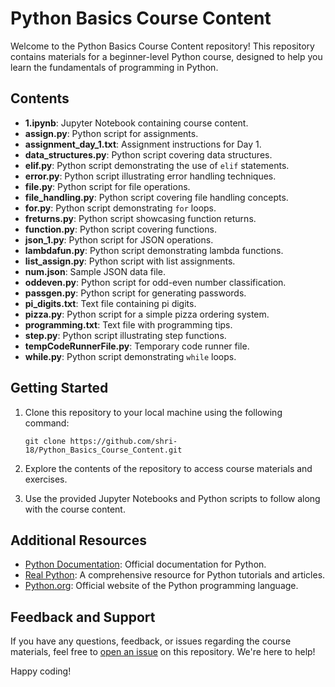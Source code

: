 # Python Basics Course Content

Welcome to the Python Basics Course Content repository! This repository contains materials for a beginner-level Python course, designed to help you learn the fundamentals of programming in Python.

## Contents

- **1.ipynb**: Jupyter Notebook containing course content.
- **assign.py**: Python script for assignments.
- **assignment_day_1.txt**: Assignment instructions for Day 1.
- **data_structures.py**: Python script covering data structures.
- **elif.py**: Python script demonstrating the use of `elif` statements.
- **error.py**: Python script illustrating error handling techniques.
- **file.py**: Python script for file operations.
- **file_handling.py**: Python script covering file handling concepts.
- **for.py**: Python script demonstrating `for` loops.
- **freturns.py**: Python script showcasing function returns.
- **function.py**: Python script covering functions.
- **json_1.py**: Python script for JSON operations.
- **lambdafun.py**: Python script demonstrating lambda functions.
- **list_assign.py**: Python script with list assignments.
- **num.json**: Sample JSON data file.
- **oddeven.py**: Python script for odd-even number classification.
- **passgen.py**: Python script for generating passwords.
- **pi_digits.txt**: Text file containing pi digits.
- **pizza.py**: Python script for a simple pizza ordering system.
- **programming.txt**: Text file with programming tips.
- **step.py**: Python script illustrating step functions.
- **tempCodeRunnerFile.py**: Temporary code runner file.
- **while.py**: Python script demonstrating `while` loops.

## Getting Started

1. Clone this repository to your local machine using the following command:
   ```
   git clone https://github.com/shri-18/Python_Basics_Course_Content.git
   ```

2. Explore the contents of the repository to access course materials and exercises.

3. Use the provided Jupyter Notebooks and Python scripts to follow along with the course content.

## Additional Resources

- [Python Documentation](https://docs.python.org/): Official documentation for Python.
- [Real Python](https://realpython.com/): A comprehensive resource for Python tutorials and articles.
- [Python.org](https://www.python.org/): Official website of the Python programming language.

## Feedback and Support

If you have any questions, feedback, or issues regarding the course materials, feel free to [open an issue](https://github.com/shri-18/Python_Basics_Course_Content/issues) on this repository. We're here to help!

Happy coding!


